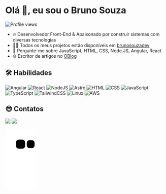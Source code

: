# Olá 👋, eu sou o Bruno Souza

<p align="left"> <img src="https://komarev.com/ghpvc/?username=brunohnsouza&color=blueviolet&style=for-the-badge" alt="Profile views" /> </p>

- 🔥 Desenvolvedor Front-End & Apaixonado por construir sistemas com diversas tecnologias
- 👨‍💻 Todos os meus projetos estão disponíveis em [brunosouzadev](https://brunosouzadev.netlify.app/)
- 💬 Pergunte-me sobre JavaScript, HTML, CSS, Node.JS, Angular, React
- 🌐 Escritor de artigos no [OBlog](https://oblog.vercel.app/)

## 🛠️ Habilidades

![Angular](https://img.shields.io/badge/Angular-DD0031?style=for-the-badge&logo=angular&logoColor=white)
![React](https://img.shields.io/badge/React-20232A?style=for-the-badge&logo=react&logoColor=61DAFB)
![NodeJS](https://img.shields.io/badge/Node.js-43853D?style=for-the-badge&logo=node.js&logoColor=white)
![Astro](https://img.shields.io/badge/astro-%232C2052.svg?style=for-the-badge&logo=astro&logoColor=white)
![HTML](https://img.shields.io/badge/HTML5-E34F26?style=for-the-badge&logo=html5&logoColor=white)
![CSS](https://img.shields.io/badge/CSS3-1572B6?style=for-the-badge&logo=css3&logoColor=white)
![JavaScript](https://img.shields.io/badge/JavaScript-F7DF1E?style=for-the-badge&logo=javascript&logoColor=black)
![TypeScript](https://img.shields.io/badge/TypeScript-007ACC?style=for-the-badge&logo=typescript&logoColor=white)
![TailwindCSS](https://img.shields.io/badge/Tailwind_CSS-38B2AC?style=for-the-badge&logo=tailwind-css&logoColor=white)
![Linux](https://img.shields.io/badge/Linux-FCC624?style=for-the-badge&logo=linux&logoColor=black)
![AWS](	https://img.shields.io/badge/Amazon_AWS-232F3E?style=for-the-badge&logo=amazon-aws&logoColor=white)
 
## 😎 Contatos

<div style="display: inline_block">
  <a href="mailto:brunohnsouzacontato@gmail.com" target="_blank"><img src="https://img.shields.io/badge/Gmail-D14836?style=for-the-badge&logo=gmail&logoColor=white" target="_blank"></a>
  <a href="https://www.linkedin.com/in/brunohnsouza" target="_blank"><img src="https://img.shields.io/badge/LinkedIn-0077B5?style=for-the-badge&logo=linkedin&logoColor=white" target="_blank"></a>
</div>

![Snake Commits](https://github.com/brunohnsouza/brunohnsouza/blob/output/github-contribution-grid-snake.svg)
